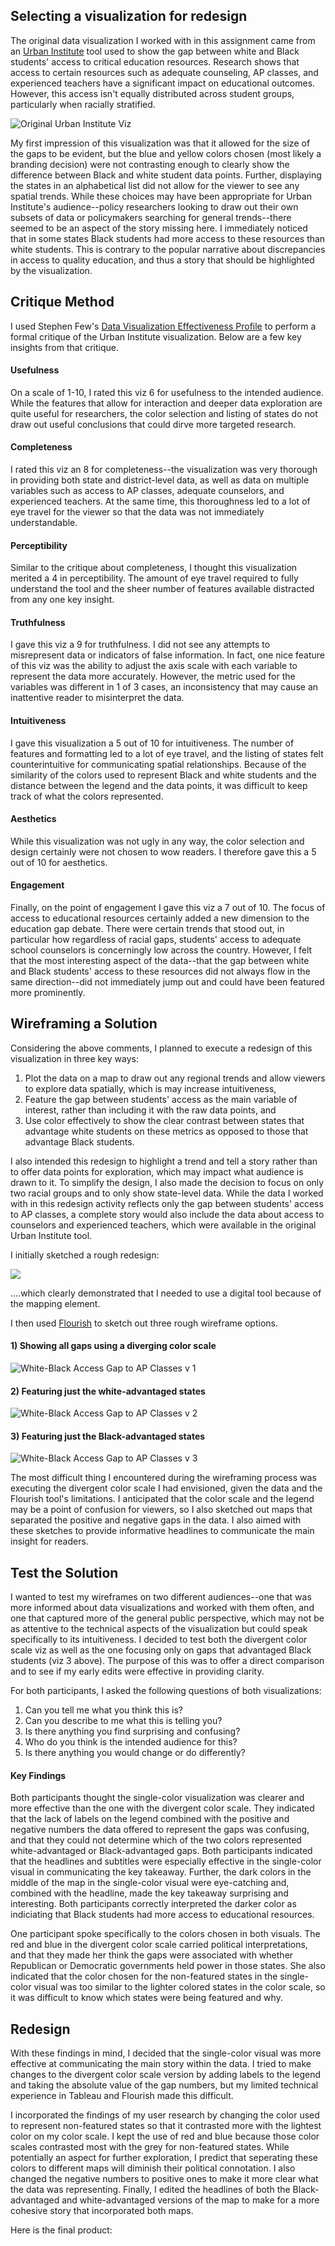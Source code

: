 ## Selecting a visualization for redesign

The original data visualization I worked with in this assignment came from an [Urban Institute](https://apps.urban.org/features/education-equity-tool/) tool used to show the gap between white and Black students' access to critical education resources. Research shows that access to certain resources such as adequate counseling, AP classes, and experienced teachers have a significant impact on educational outcomes. However, this access isn't equally distributed across student groups, particularly when racially stratified. 



![Original Urban Institute Viz](/UrbanDataViz2.PNG) 





My first impression of this visualization was that it allowed for the size of the gaps to be evident, but the blue and yellow colors chosen (most likely a branding decision) were not contrasting enough to clearly show the difference between Black and white student data points. Further, displaying the states in an alphabetical list did not allow for the viewer to see any spatial trends. While these choices may have been appropriate for Urban Institute's audience--policy researchers looking to draw out their own subsets of data or policymakers searching for general trends--there seemed to be an aspect of the story missing here. I immediately noticed that in some states Black students had more access to these resources than white students. This is contrary to the popular narrative about discrepancies in access to quality education, and thus a story that should be highlighted by the visualization.

## Critique Method

I used Stephen Few's [Data Visualization Effectiveness Profile](http://www.perceptualedge.com/articles/visual_business_intelligence/data_visualization_effectiveness_profile.pdf) to perform a formal critique of the Urban Institute visualization. Below are a few key insights from that critique.

#### Usefulness
On a scale of 1-10, I rated this viz 6 for usefulness to the intended audience. While the features that allow for interaction and deeper data exploration are quite useful for researchers, the color selection and listing of states do not draw out useful conclusions that could dirve more targeted research. 

#### Completeness
I rated this viz an 8 for completeness--the visualization was very thorough in providing both state and district-level data, as well as data on multiple variables such as access to AP classes, adequate counselors, and experienced teachers. At the same time, this thoroughness led to a lot of eye travel for the viewer so that the data was not immediately understandable.

#### Perceptibility
Similar to the critique about completeness, I thought this visualization merited a 4 in perceptibility. The amount of eye travel required to fully understand the tool and the sheer number of features available distracted from any one key insight. 

#### Truthfulness
I gave this viz a 9 for truthfulness. I did not see any attempts to misrepresent data or indicators of false information. In fact, one nice feature of this viz was the ability to adjust the axis scale with each variable to represent the data more accurately. However, the metric used for the variables was different in 1 of 3 cases, an inconsistency that may cause an inattentive reader to misinterpret the data.

#### Intuitiveness
I gave this visualization a 5 out of 10 for intuitiveness. The number of features and formatting led to a lot of eye travel, and the listing of states felt counterintuitive for communicating spatial relationships. Because of the similarity of the colors used to represent Black and white students and the distance between the legend and the data points, it was difficult to keep track of what the colors represented.

#### Aesthetics
While this visualization was not ugly in any way, the color selection and design certainly were not chosen to wow readers. I therefore gave this a 5 out of 10 for aesthetics.

#### Engagement
Finally, on the point of engagement I gave this viz a 7 out of 10. The focus of access to educational resources certainly added a new dimension to the education gap debate. There were certain trends that stood out, in particular how regardless of racial gaps, students' access to adequate school counselors is concerningly low across the country. However, I felt that the most interesting aspect of the data--that the gap between white and Black students' access to these resources did not always flow in the same direction--did not immediately jump out and could have been featured more prominently.

## Wireframing a Solution

Considering the above comments, I planned to execute a redesign of this visualization in three key ways:
1. Plot the data on a map to draw out any regional trends and allow viewers to explore data spatially, which is may increase intuitiveness,
2. Feature the gap between students' access as the main variable of interest, rather than including it with the raw data points, and
3. Use color effectively to show the clear contrast between states that advantage white students on these metrics as opposed to those that advantage Black students.

I also intended this redesign to highlight a trend and tell a story rather than to offer data points for exploration, which may impact what audience is drawn to it. To simplify the design, I also made the decision to focus on only two racial groups and to only show state-level data. While the data I worked with in this redesign activity reflects only the gap between students' access to AP classes, a complete story would also include the data about access to counselors and experienced teachers, which were available in the original Urban Institute tool.

I initially sketched a rough redesign:

![](/Sketch1.PNG)


....which clearly demonstrated that I needed to use a digital tool because of the mapping element. 


I then used [Flourish](https://flourish.studio/) to sketch out three rough wireframe options. 

#### 1) Showing all gaps using a diverging color scale


![White-Black Access Gap to AP Classes v 1](https://user-images.githubusercontent.com/81482638/152626377-43900ed9-8b22-439a-aaef-f41a5da3df31.png)



#### 2) Featuring just the white-advantaged states


![White-Black Access Gap to AP Classes v 2](https://user-images.githubusercontent.com/81482638/152626385-85d8070b-21a2-4ee2-85cf-8ecc68dd6f5e.png)



#### 3) Featuring just the Black-advantaged states


![White-Black Access Gap to AP Classes v 3](https://user-images.githubusercontent.com/81482638/152626386-322a0250-2051-4403-98f1-98d07f4d975b.png)


The most difficult thing I encountered during the wireframing process was executing the divergent color scale I had envisioned, given the data and the Flourish tool's limitations. I anticipated that the color scale and the legend may be a point of confusion for viewers, so I also sketched out maps that separated the positive and negative gaps in the data. I also aimed with these sketches to provide informative headlines to communicate the main insight for readers.

## Test the Solution

I wanted to test my wireframes on two different audiences--one that was more informed about data visualizations and worked with them often, and one that captured more of the general public perspective, which may not be as attentive to the technical aspects of the visualization but could speak specifically to its intuitiveness. I decided to test both the divergent color scale viz as well as the one focusing only on gaps that advantaged Black students (viz 3 above). The purpose of this was to offer a direct comparison and to see if my early edits were effective in providing clarity. 

For both participants, I asked the following questions of both visualizations:

1. Can you tell me what you think this is?
2. Can you describe to me what this is telling you?
3. Is there anything you find surprising and confusing?
4. Who do you think is the intended audience for this?
5. Is there anything you would change or do differently?

#### Key Findings

Both participants thought the single-color visualization was clearer and more effective than the one with the divergent color scale. They indicated that the lack of labels on the legend combined with the positive and negative numbers the data offered to represent the gaps was confusing, and that they could not determine which of the two colors represented white-advantaged or Black-advantaged gaps. Both participants indicated that the headlines and subtitles were especially effective in the single-color visual in communicating the key takeaway. Further, the dark colors in the middle of the map in the single-color visual were eye-catching and, combined with the headline, made the key takeaway surprising and interesting. Both participants correctly interpreted the darker color as indiciating that Black students had more access to educational resources.

One participant spoke specifically to the colors chosen in both visuals. The red and blue in the divergent color scale carried political interpretations, and that they made her think the gaps were associated with whether Republican or Democratic governments held power in those states. She also indicated that the color chosen for the non-featured states in the single-color visual was too similar to the lighter colored states in the color scale, so it was difficult to know which states were being featured and why. 

## Redesign

With these findings in mind, I decided that the single-color visual was more effective at communicating the main story within the data. I tried to make changes to the divergent color scale version by adding labels to the legend and taking the absolute value of the gap numbers, but my limited technical experience in Tableau and Flourish made this difficult. 

I incorporated the findings of my user research by changing the color used to represent non-featured states so that it contrasted more with the lightest color on my color scale. I kept the use of red and blue because those color scales contrasted most with the grey for non-featured states. While potentially an aspect for further exploration, I predict that seperating these colors to different maps will diminish their political connotation. I also changed the negative numbers to positive ones to make it more clear what the data was representing. Finally, I edited the headlines of both the Black-advantaged and white-advantaged versions of the map to make for a more cohesive story that incorporated both maps.

Here is the final product:

<div class="flourish-embed flourish-map" data-src="visualisation/8594715"><script src="https://public.flourish.studio/resources/embed.js"></script></div>


<div class="flourish-embed flourish-map" data-src="visualisation/8595702"><script src="https://public.flourish.studio/resources/embed.js"></script></div>
